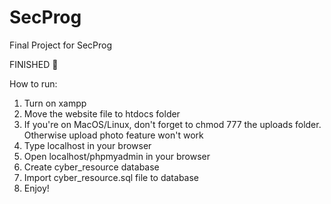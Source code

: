 # SecProg
Final Project for SecProg

FINISHED 🏁

How to run:

1. Turn on xampp
2. Move the website file to htdocs folder
3. If you're on MacOS/Linux, don't forget to chmod 777 the uploads folder. Otherwise upload photo feature won't work
4. Type localhost in your browser
5. Open localhost/phpmyadmin in your browser
6. Create cyber_resource database
7. Import cyber_resource.sql file to database
8. Enjoy!
